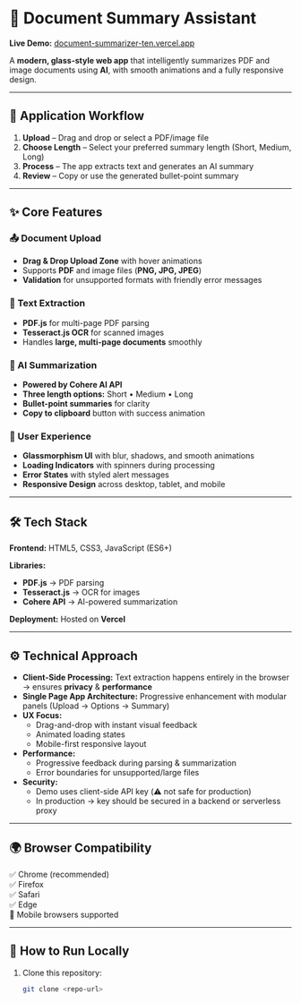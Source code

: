 # 📄 Document Summary Assistant

**Live Demo:** [document-summarizer-ten.vercel.app](https://document-summarizer-ten.vercel.app)

A **modern, glass-style web app** that intelligently summarizes PDF and image documents using **AI**, with smooth animations and a fully responsive design.

---

## 🔄 Application Workflow

1. **Upload** – Drag and drop or select a PDF/image file  
2. **Choose Length** – Select your preferred summary length (Short, Medium, Long)  
3. **Process** – The app extracts text and generates an AI summary  
4. **Review** – Copy or use the generated bullet-point summary  

---

## ✨ Core Features

### 📤 Document Upload
- **Drag & Drop Upload Zone** with hover animations  
- Supports **PDF** and image files (**PNG, JPG, JPEG**)  
- **Validation** for unsupported formats with friendly error messages  

### 📑 Text Extraction
- **PDF.js** for multi-page PDF parsing  
- **Tesseract.js OCR** for scanned images  
- Handles **large, multi-page documents** smoothly  

### 🤖 AI Summarization
- **Powered by Cohere AI API**  
- **Three length options:** Short • Medium • Long  
- **Bullet-point summaries** for clarity  
- **Copy to clipboard** button with success animation  

### 🎨 User Experience
- **Glassmorphism UI** with blur, shadows, and smooth animations  
- **Loading Indicators** with spinners during processing  
- **Error States** with styled alert messages  
- **Responsive Design** across desktop, tablet, and mobile  

---

## 🛠️ Tech Stack

**Frontend:** HTML5, CSS3, JavaScript (ES6+)  

**Libraries:**  
- **PDF.js** → PDF parsing  
- **Tesseract.js** → OCR for images  
- **Cohere API** → AI-powered summarization  

**Deployment:** Hosted on **Vercel**  

---

## ⚙️ Technical Approach

- **Client-Side Processing:** Text extraction happens entirely in the browser → ensures **privacy** & **performance**  
- **Single Page App Architecture:** Progressive enhancement with modular panels (Upload → Options → Summary)  
- **UX Focus:**  
  - Drag-and-drop with instant visual feedback  
  - Animated loading states  
  - Mobile-first responsive layout  
- **Performance:**  
  - Progressive feedback during parsing & summarization  
  - Error boundaries for unsupported/large files  
- **Security:**  
  - Demo uses client-side API key (⚠️ not safe for production)  
  - In production → key should be secured in a backend or serverless proxy  

---

## 🌍 Browser Compatibility

✅ Chrome (recommended)  
✅ Firefox  
✅ Safari  
✅ Edge  
📱 Mobile browsers supported  

---

## 🚀 How to Run Locally

1. Clone this repository:  
   ```bash
   git clone <repo-url>
